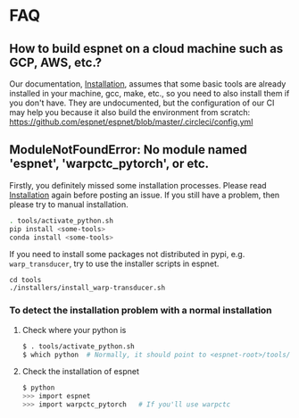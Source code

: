 # FAQ
## How to build espnet on a cloud machine such as GCP, AWS, etc.?

Our documentation, [Installation](./installation.md), assumes that some basic tools are already installed in your machine, gcc, make, etc., 
so you need to also install them if you don't have. They are undocumented, but the configuration of our CI may help you because it also build the environment from scratch:  https://github.com/espnet/espnet/blob/master/.circleci/config.yml


## ModuleNotFoundError: No module named 'espnet', 'warpctc_pytorch', or etc.

Firstly, you definitely missed some installation processes. Please read [Installation](./installation.md) again before posting an issue. If you still have a problem, then please try to manual installation.

```sh
. tools/activate_python.sh
pip install <some-tools>
conda install <some-tools>
```

If you need to install some packages not distributed in pypi, e.g. `warp_transducer`, try to use the installer scripts in espnet.

```
cd tools
./installers/install_warp-transducer.sh
```

### To detect the installation problem with a normal installation

1. Check where your python is
    ```bash
    $ . tools/activate_python.sh
    $ which python  # Normally, it should point to <espnet-root>/tools/venv
    ```
1. Check the installation of espnet
    ```bash
    $ python
    >>> import espnet
    >>> import warpctc_pytorch   # If you'll use warpctc
    ```
